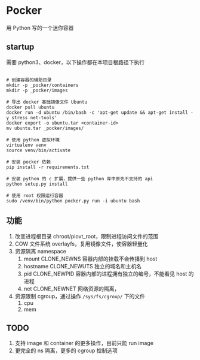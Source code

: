 # Pocker

用 Python 写的一个迷你容器

## startup

需要 python3、docker，以下操作都在本项目根路径下执行

``` shell

# 创建容器的辅助目录
mkdir -p _pocker/containers
mkdir -p _pocker/images

# 导出 docker 基础镜像文件 Ubuntu
docker pull ubuntu
docker run -d ubuntu /bin/bash -c 'apt-get update && apt-get install -y stress net-tools'
docker export -o ubuntu.tar <container-id>
mv ubuntu.tar _pocker/images/

# 使用 python 虚拟环境
virtualenv venv
source venv/bin/activate

# 安装 pocker 依赖
pip install -r requirements.txt

# 安装 python 的 c 扩展，提供一些 python 库中原先不支持的 api
python setup.py install

# 使用 root 权限运行容器
sudo /venv/bin/python pocker.py run -i ubuntu bash

```

## 功能

1. 改变进程根目录 chroot/piovt_root，限制进程访问文件的范围
2. COW 文件系统 overlayfs，复用镜像文件，使容器轻量化
3. 资源隔离 namespace
    1. mount CLONE_NEWNS 容器内部的挂载不会传播到 host
    2. hostname CLONE_NEWUTS 独立的域名和主机名
    3. pid CLONE_NEWPID 容器内部的进程拥有独立的编号，不能看见 host 的进程
    4. net CLONE_NEWNET 网络资源的隔离，
4. 资源限制 cgroup，通过操作 `/sys/fs/cgroup/` 下的文件
    1. cpu
    2. mem

## TODO

1. 支持 image 和 container 的更多操作，目前只能 run image
2. 更完全的 ns 隔离，更多的 cgroup 控制选项
